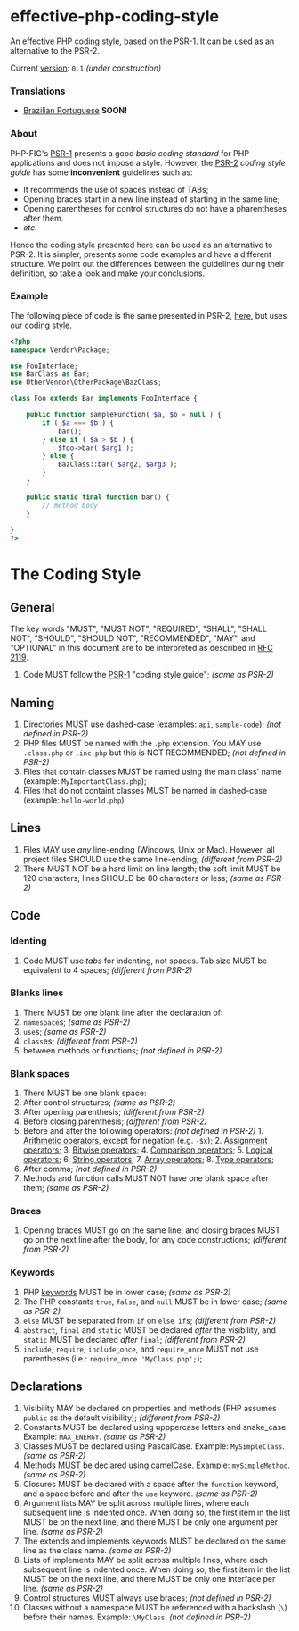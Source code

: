# effective-php-coding-style
An effective PHP coding style, based on the PSR-1. It can be used as an alternative to the PSR-2.

Current [version](http://semver.org/): `0.1` _(under construction)_

### Translations

- [Brazilian Portuguese](README-PT-BR.md) **SOON!**

### About

PHP-FIG's [PSR-1](http://www.php-fig.org/psr/psr-1/) presents a good _basic coding standard_ for PHP applications and does not impose a style.
However, the [PSR-2](http://www.php-fig.org/psr/psr-2/) _coding style guide_ has some **inconvenient** guidelines such as:

* It recommends the use of spaces instead of TABs;
* Opening braces start in a new line instead of starting in the same line;
* Opening parentheses for control structures do not have a pharentheses after them.
* _etc._

Hence the coding style presented here can be used as an alternative to PSR-2. It is simpler, presents some code examples and have a different structure. We point out the differences between the guidelines during their definition, so take a look and make your conclusions.

### Example

The following piece of code is the same presented in PSR-2, [here](http://www.php-fig.org/psr/psr-2/#1-1-example), but uses our coding style.

```php
<?php
namespace Vendor\Package;

use FooInterface;
use BarClass as Bar;
use OtherVendor\OtherPackage\BazClass;

class Foo extends Bar implements FooInterface {

	public function sampleFunction( $a, $b = null ) {
		if ( $a === $b ) {
			bar();
		} else if ( $a > $b ) {
			$foo->bar( $arg1 );
		} else {
			BazClass::bar( $arg2, $arg3 );
		}
	}

	public static final function bar() {
    	// method body
  	}
  	
}
?>
```

# The Coding Style

## General

The key words "MUST", "MUST NOT", "REQUIRED", "SHALL", "SHALL NOT", "SHOULD", "SHOULD NOT", "RECOMMENDED", "MAY", and "OPTIONAL" in this document are to be interpreted as described in [RFC 2119](http://www.ietf.org/rfc/rfc2119.txt).

1. Code MUST follow the [PSR-1](http://www.php-fig.org/psr/psr-1/) "coding style guide"; _(same as PSR-2)_

## Naming

1. Directories MUST use dashed-case (examples: `api`, `sample-code`); _(not defined in PSR-2)_
2. PHP files MUST be named with the `.php` extension. You MAY use `.class.php` or `.inc.php` but this is NOT RECOMMENDED; _(not defined in PSR-2)_
3. Files that contain classes MUST be named using the main class' name (example: `MyImportantClass.php`);
4. Files that do not containt classes MUST be named in dashed-case (example: `hello-world.php`)

## Lines

1. Files MAY use _any_ line-ending (Windows, Unix or Mac). However, all project files SHOULD use the same line-ending; _(different from PSR-2)_
2. There MUST NOT be a hard limit on line length; the soft limit MUST be 120 characters; lines SHOULD be 80 characters or less;  _(same as PSR-2)_

## Code

### Identing

1. Code MUST use _tabs_ for indenting, not spaces. Tab size MUST be equivalent to 4 spaces; _(different from PSR-2)_

### Blanks lines

1. There MUST be one blank line after the declaration of:
  1. `namespace`s; _(same as PSR-2)_
  2. `use`s;  _(same as PSR-2)_
  3. `class`es; _(different from PSR-2)_
  4. between methods or functions; _(not defined in PSR-2)_

### Blank spaces

1. There MUST be one blank space:
  1. After control structures; _(same as PSR-2)_
  2. After opening parenthesis; _(different from PSR-2)_
  3. Before closing parenthesis; _(different from PSR-2)_
  4. Before and after the following operators:  _(not defined in PSR-2)_
  	1. [Arithmetic operators](http://php.net/manual/en/language.operators.arithmetic.php), except for negation (e.g. `-$x`);
  	2. [Assignment operators](http://php.net/manual/en/language.operators.assignment.php);
  	3. [Bitwise operators](http://php.net/manual/en/language.operators.bitwise.php);
  	4. [Comparison operators](http://php.net/manual/en/language.operators.comparison.php);
  	5. [Logical operators](http://php.net/manual/en/language.operators.logical.php);
  	6. [String operators](http://php.net/manual/en/language.operators.string.php);
  	7. [Array operators](http://php.net/manual/en/language.operators.array.php);
  	8. [Type operators](http://php.net/manual/en/language.operators.type.php);
  5. After comma; _(not defined in PSR-2)_
2. Methods and function calls MUST NOT have one blank space after them; _(same as PSR-2)_

### Braces

1. Opening braces MUST go on the same line, and closing braces MUST go on the next line after the body, for any code constructions; _(different from PSR-2)_

### Keywords

1. PHP [keywords](http://php.net/manual/en/reserved.keywords.php) MUST be in lower case;  _(same as PSR-2)_
2. The PHP constants `true`, `false`, and `null` MUST be in lower case;  _(same as PSR-2)_
3. `else` MUST be separated from `if` on `else if`s; _(different from PSR-2)_
4. `abstract`, `final` and `static` MUST be declared _after_ the visibility, and `static` MUST be declared _after_ `final`; _(different from PSR-2)_
5. `include`, `require`, `include_once`, and `require_once` MUST not use parentheses (i.e.: `require_once 'MyClass.php';`);

## Declarations

1. Visibility MAY be declared on properties and methods (PHP assumes `public` as the default visibility); _(different from PSR-2)_
2. Constants MUST be declared using upppercase letters and snake_case. Example: `MAX_ENERGY`. _(same as PSR-2)_
3. Classes MUST be declared using PascalCase. Example: `MySimpleClass`. _(same as PSR-2)_
4. Methods MUST be declared using camelCase. Example: `mySimpleMethod`. _(same as PSR-2)_
5. Closures MUST be declared with a space after the `function` keyword, and a space before and after the `use` keyword. _(same as PSR-2)_
6. Argument lists MAY be split across multiple lines, where each subsequent line is indented once. When doing so, the first item in the list MUST be on the next line, and there MUST be only one argument per line. _(same as PSR-2)_
7. The extends and implements keywords MUST be declared on the same line as the class name. _(same as PSR-2)_
8. Lists of implements MAY be split across multiple lines, where each subsequent line is indented once. When doing so, the first item in the list MUST be on the next line, and there MUST be only one interface per line. _(same as PSR-2)_
9. Control structures MUST always use braces; _(not defined in PSR-2)_
10. Classes without a namespace MUST be referenced with a backslash (`\`) before their names. Example: `\MyClass`. _(not defined in PSR-2)_
